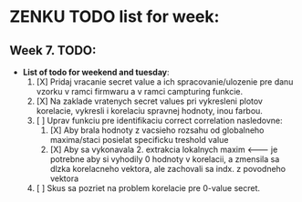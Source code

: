 # ZENKU TODO list for week:

## Week 7. TODO:
   - **List of todo for weekend and tuesday**:
     1. [X] Pridaj vracanie secret value a ich spracovanie/ulozenie pre danu vzorku v ramci firmwaru a v ramci campturing funkcie.
     2. [X] Na zaklade vratenych secret values pri vykresleni plotov korelacie, vykresli i korelaciu spravnej hodnoty, inou farbou.
     3. [ ] Uprav funkciu pre identifikaciu correct correlation nasledovne: 
        1. [X] Aby brala hodnoty z vacsieho rozsahu od globalneho maxima/staci posielat specificku treshold value
        2. [X] Aby sa vykonavala 2. extrakcia lokalnych maxim <--- je potrebne aby  si vyhodily 0 hodnoty v korelacii, a zmensila sa dlzka korelacneho vektora, ale zachovali sa indx. z povodneho vektora
     4. [ ] Skus sa pozriet na problem korelacie pre 0-value secret.